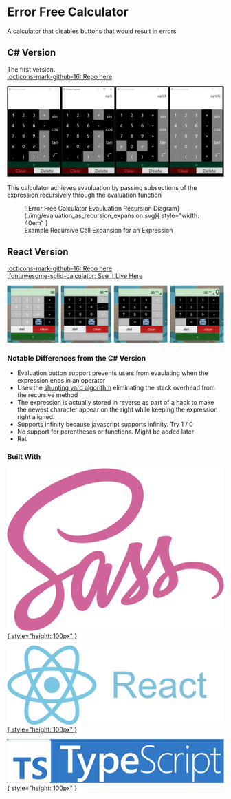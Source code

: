 # Error Free Calculator
A calculator that disables buttons that would result in errors

## C# Version
The first version.  
[:octicons-mark-github-16: Repo here](https://github.com/FireLemons/ErrorFreeCalculator)  
  
![Error Free Calculator C#](./img/error-free-calculator-c-sharp.png)

This calculator achieves evauluation by passing subsections of the expression recursively through the evaluation function  
<figure markdown>
  ![Error Free Calculator Evauluation Recursion Diagram](./img/evaluation_as_recursion_expansion.svg){ style="width: 40em" }
  <figcaption>Example Recursive Call Expansion for an Expression</figcaption>
</figure>

## React Version
[:octicons-mark-github-16: Repo here](https://github.com/FireLemons/ErrorFreeCalculatorReact)  
[:fontawesome-solid-calculator: See It Live Here](https://firelemons.github.io/ErrorFreeCalculatorReact/)  
  

![Error Free Calculator C#](./img/error-free-calculator-react.png)

### Notable Differences from the C# Version  
 - Evaluation button support prevents users from evaulating when the expression ends in an operator
 - Uses the [shunting yard algorithm](https://en.wikipedia.org/wiki/Shunting_yard_algorithm) eliminating the stack overhead from the recursive method
 - The expression is actually stored in reverse as part of a hack to make the newest character appear on the right while keeping the expression right aligned.
 - Supports infinity because javascript supports infinity. Try 1 / 0
 - No support for parentheses or functions. Might be added later
 - Rat  
  
### Built With
[![sass](./img/sass.svg){ style="height: 100px" }](https://sass-lang.com/)  
  
[![react](./img/react.png){ style="height: 100px" }](https://reactjs.org/)  
  
[![typescript](./img/typescript.png){ style="height: 100px" }](https://www.typescriptlang.org/)
